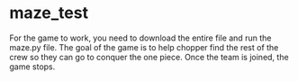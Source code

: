 # maze_test

For the game to work, you need to download the entire file and run the maze.py file.
The goal of the game is to help chopper find the rest of the crew so they can go to conquer the one piece.
Once the team is joined, the game stops.
